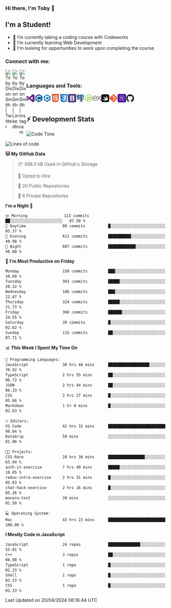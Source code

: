 ### Hi there, I'm Toby 👋

## I'm a Student!
- 🔭 I’m currently taking a coding course with Codeworks
- 🌱 I’m currently learning Web Development
- 💬 I'm looking for opportunities to work upon completing the course

### Connect with me:

[<img align="left" alt="Toby Dixon Smith | Twitter" width="22px" src="https://cdn.jsdelivr.net/npm/simple-icons@v3/icons/twitter.svg" />][twitter]
[<img align="left" alt="Toby Dixon Smith | LinkedIn" width="22px" src="https://cdn.jsdelivr.net/npm/simple-icons@v3/icons/linkedin.svg" />][linkedin]
[<img align="left" alt="Toby Dixon Smith | Instagram" width="22px" src="https://cdn.jsdelivr.net/npm/simple-icons@v3/icons/instagram.svg" />][instagram]

[twitter]: https://twitter.com/TobyDixonSmith1
[instagram]: https://www.instagram.com/toby_ds1/
[linkedin]: https://www.linkedin.com/in/toby-dixon-smith-4734331a3/

<br />

### Languages and Tools:

<img align="left" alt="Visual Studio Code" title="Visual Studio Code" width="26px" src="logos/visualstudio.png" />
<img align="left" alt="C" title="C" width="26px" src="logos/c.png" />
<img align="left" alt="C++" title="C++" width="26px" src="logos/c-plus.png" />
<img align="left" alt="HTML5" title="HTML 5" width="26px" src="logos/html.png" />
<img align="left" alt="CSS3" title="CSS 3" width="26px" src="logos/css3.png" />
<img align="left" alt="BootStrap" title="BootStrap" width="26px" src="logos/bootstrap.png" />
<img align="left" alt="PostgresSQL" title="PostgresSPQ" width="26px" src="logos/postgresql.png" />
<img align="left" alt="Node JS" title="Node JS" width="26px" src="logos/node-js.png" />
<img align="left" alt="Express" title="Express" width="26px" src="logos/express.png" />
<img align="left" alt="Swift" title="Swift" width="26px" src="logos/swift.png" />
<img align="left" alt="Git" title="Git" width="26px" src="logos/git.png" />
<img align="left" alt="Heroku" title="Heroku" width="26px" src="logos/heroku.png" />
<img align="left" alt="GitHub" title="GitHub" width="26px" src="logos/github.png" />
<br />
<br />

## :zap: Development Stats

<!--START_SECTION:waka-->
![Code Time](http://img.shields.io/badge/Code%20Time-441%20hrs%2028%20mins-blue)

![Lines of code](https://img.shields.io/badge/From%20Hello%20World%20I%27ve%20Written-1.6%20million%20lines%20of%20code-blue)

**🐱 My GitHub Data** 

> 📦 498.5 kB Used in GitHub's Storage 
 > 
> 💼 Opted to Hire
 > 
> 📜 20 Public Repositories 
 > 
> 🔑 6 Private Repositories 
 > 
**I'm a Night 🦉** 

```text
🌞 Morning                113 commits         ██░░░░░░░░░░░░░░░░░░░░░░░   07.58 % 
🌆 Daytime                80 commits          █░░░░░░░░░░░░░░░░░░░░░░░░   05.37 % 
🌃 Evening                611 commits         ██████████░░░░░░░░░░░░░░░   40.98 % 
🌙 Night                  687 commits         ████████████░░░░░░░░░░░░░   46.08 % 
```
📅 **I'm Most Productive on Friday** 

```text
Monday                   158 commits         ███░░░░░░░░░░░░░░░░░░░░░░   10.60 % 
Tuesday                  303 commits         █████░░░░░░░░░░░░░░░░░░░░   20.32 % 
Wednesday                186 commits         ███░░░░░░░░░░░░░░░░░░░░░░   12.47 % 
Thursday                 324 commits         █████░░░░░░░░░░░░░░░░░░░░   21.73 % 
Friday                   366 commits         ██████░░░░░░░░░░░░░░░░░░░   24.55 % 
Saturday                 39 commits          █░░░░░░░░░░░░░░░░░░░░░░░░   02.62 % 
Sunday                   115 commits         ██░░░░░░░░░░░░░░░░░░░░░░░   07.71 % 
```


📊 **This Week I Spent My Time On** 

```text
💬 Programming Languages: 
JavaScript               30 hrs 46 mins      ██████████████████░░░░░░░   70.92 % 
TypeScript               2 hrs 55 mins       ██░░░░░░░░░░░░░░░░░░░░░░░   06.72 % 
JSON                     2 hrs 44 mins       ██░░░░░░░░░░░░░░░░░░░░░░░   06.33 % 
CSS                      2 hrs 27 mins       █░░░░░░░░░░░░░░░░░░░░░░░░   05.66 % 
Markdown                 1 hr 8 mins         █░░░░░░░░░░░░░░░░░░░░░░░░   02.63 % 

🔥 Editors: 
VS Code                  42 hrs 32 mins      █████████████████████████   98.04 % 
DataGrip                 50 mins             ░░░░░░░░░░░░░░░░░░░░░░░░░   01.96 % 

🐱‍💻 Projects: 
CSS-Race                 28 hrs 36 mins      ████████████████░░░░░░░░░   65.94 % 
auth-it-exercise         7 hrs 49 mins       █████░░░░░░░░░░░░░░░░░░░░   18.05 % 
redux-intro-exercise     2 hrs 31 mins       █░░░░░░░░░░░░░░░░░░░░░░░░   05.83 % 
chat-hack-exercise       2 hrs 16 mins       █░░░░░░░░░░░░░░░░░░░░░░░░   05.26 % 
monaco-test              39 mins             ░░░░░░░░░░░░░░░░░░░░░░░░░   01.50 % 

💻 Operating System: 
Mac                      43 hrs 23 mins      █████████████████████████   100.00 % 
```

**I Mostly Code in JavaScript** 

```text
JavaScript               24 repos            ██████████████░░░░░░░░░░░   55.81 % 
C++                      3 repos             ██░░░░░░░░░░░░░░░░░░░░░░░   06.98 % 
TypeScript               1 repo              █░░░░░░░░░░░░░░░░░░░░░░░░   02.33 % 
Shell                    1 repo              █░░░░░░░░░░░░░░░░░░░░░░░░   02.33 % 
CSS                      1 repo              █░░░░░░░░░░░░░░░░░░░░░░░░   02.33 % 
```




 Last Updated on 20/04/2024 06:16:44 UTC
<!--END_SECTION:waka-->
